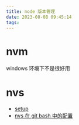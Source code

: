 ```yaml
---
title: node 版本管理
date: 2023-08-08 09:45:14
tags:
---
```


# nvm

windows 环境下不是很好用

# nvs

- [setup](https://github.com/jasongin/nvs/blob/master/doc/SETUP.md)
- [nvs 在 git bash 中的配置](https://papa31.github.io/hm/blog/2021/09/19/nvs-one-node-version-per-terminal-in-windows/)
